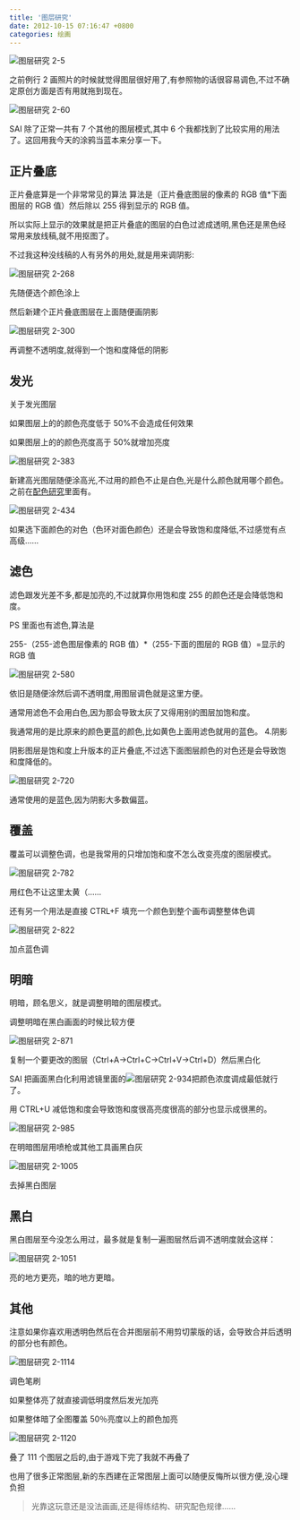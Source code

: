 ```yaml
---
title: '图层研究'
date: 2012-10-15 07:16:47 +0800
categories: 绘画
---
```


![图层研究 2-5](/images/ea264519fd04c3ec2015c626b18d8e26502a0434.png)

之前例行 2 画照片的时候就觉得图层很好用了,有参照物的话很容易调色,不过不确定原创方面是否有用就拖到现在。

![图层研究 2-60](/images/00d05849e7c634f5e3296fd4ef8872eb57a18f5d.png)

SAI 除了正常一共有 7 个其他的图层模式,其中 6 个我都找到了比较实用的用法了。这回用我今天的涂鸦当蓝本来分享一下。

## 正片叠底

正片叠底算是一个非常常见的算法 算法是（正片叠底图层的像素的 RGB 值\*下面图层的 RGB 值）然后除以 255 得到显示的 RGB 值。

所以实际上显示的效果就是把正片叠底的图层的白色过滤成透明,黑色还是黑色经常用来放线稿,就不用抠图了。

不过我这种没线稿的人有另外的用处,就是用来调阴影:

![图层研究 2-268](/images/64acb1e50d2e43d10ef322c144d68531146bda37.png)

先随便选个颜色涂上

然后新建个正片叠底图层在上面随便画阴影

![图层研究 2-300](/images/a9cb8f1967c7185b45baf30e226056132f8ae51e.png)

再调整不透明度,就得到一个饱和度降低的阴影

## 发光

关于发光图层

如果图层上的的颜色亮度低于 50%不会造成任何效果

如果图层上的的颜色亮度高于 50%就增加亮度

![图层研究 2-383](/images/35baa43e80968e02ab1959d2ba76c3d73feb56b0.png)

新建高光图层随便涂高光,不过用的颜色不止是白色,光是什么颜色就用哪个颜色。之前在[配色研究](http://natescarlet.blog126.fc2blog.us/blog-entry-79.html '配色研究')里面有。

![图层研究 2-434](/images/494e41846423099706b1870f6f4e86b20f05c2c3.png)

如果选下面颜色的对色（色环对面色颜色）还是会导致饱和度降低,不过感觉有点高级……

## 滤色

滤色跟发光差不多,都是加亮的,不过就算你用饱和度 255 的颜色还是会降低饱和度。

PS 里面也有滤色,算法是

255-（255-滤色图层像素的 RGB 值）\*（255-下面的图层的 RGB 值）=显示的 RGB 值

![图层研究 2-580](/images/60170de8df7e2ab77ca6ce2bb183e5160179322a.png)

依旧是随便涂然后调不透明度,用图层调色就是这里方便。

通常用滤色不会用白色,因为那会导致太灰了又得用别的图层加饱和度。

我通常用的是比原来的颜色更蓝的颜色,比如黄色上面用滤色就用的蓝色。 4.阴影

阴影图层是饱和度上升版本的正片叠底,不过选下面图层颜色的对色还是会导致饱和度降低的。

![图层研究 2-720](/images/65ee0191186f32ffa636cb2593af263918cf35f8.png)

通常使用的是蓝色,因为阴影大多数偏蓝。

## 覆盖

覆盖可以调整色调，也是我常用的只增加饱和度不怎么改变亮度的图层模式。

![图层研究 2-782](/images/233297395f64cbdb5ee167600800407a61b11195.png)

用红色不让这里太黄（……

还有另一个用法是直接 CTRL+F 填充一个颜色到整个画布调整整体色调

![图层研究 2-822](/images/5da909d01d94a0984af526765875d6f2eeb3d06c.png)

加点蓝色调

## 明暗

明暗，顾名思义，就是调整明暗的图层模式。

调整明暗在黑白画面的时候比较方便

![图层研究 2-871](/images/d4593a458103af349f89414fcaa34191d77e4994.png)

复制一个要更改的图层（Ctrl+A→Ctrl+C→Ctrl+V→Ctrl+D）然后黑白化

SAI 把画面黑白化利用滤镜里面的![图层研究 2-934](/images/141aebe252e03522ceb57198acde44aac2fd8433.png)把颜色浓度调成最低就行了。

用 CTRL+U 减低饱和度会导致饱和度很高亮度很高的部分也显示成很黑的。

![图层研究 2-985](/images/247291a2a18a922f81737addcae1f500c9c8de2c.png)

在明暗图层用喷枪或其他工具画黑白灰

![图层研究 2-1005](/images/9d42e68204c0d66e048e3c20f35b42389ce9f5c3.png)

去掉黑白图层

## 黑白

黑白图层至今没怎么用过，最多就是复制一遍图层然后调不透明度就会这样：

![图层研究 2-1051](/images/be6f2e8fc745b02b8f37116c7c7d6882b89a2d50.png)

亮的地方更亮，暗的地方更暗。

## 其他

注意如果你喜欢用透明色然后在合并图层前不用剪切蒙版的话，会导致合并后透明的部分也有颜色。

![图层研究 2-1114](/images/9d3abe1d4254cd202d4832a9b6ce3bc8fec453bd.png)

调色笔刷

如果整体亮了就直接调低明度然后发光加亮

如果整体暗了全图覆盖 50％亮度以上的颜色加亮

![图层研究 2-1120](/images/2d8c9318f1c2e1bf8e798f48245c51da7296f4f2.png)

叠了 111 个图层之后的,由于游戏下完了我就不再叠了

也用了很多正常图层,新的东西建在正常图层上面可以随便反悔所以很方便,没心理负担

> 光靠这玩意还是没法画画,还是得练结构、研究配色规律……
